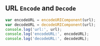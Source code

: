 ## URL `Encode` and `Decode`

```js
var encodeURL = encodeURIComponent(url);
var decodeURL = decodeURIComponent(url);
console.log('url:', url);
console.log('encodeURL:', encodeURL);
console.log('decodeURL:', decodeURL);
```
